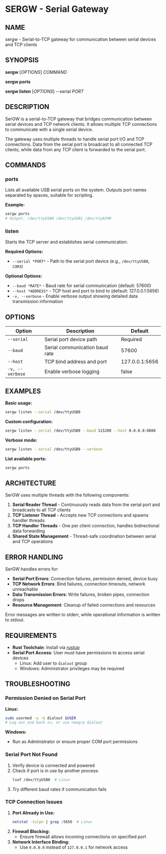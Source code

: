# SERGW - Serial Gateway

## NAME

sergw - Serial-to-TCP gateway for communication between serial devices and TCP clients

## SYNOPSIS

**sergw** [*OPTIONS*] _COMMAND_

**sergw ports**

**sergw listen** [*OPTIONS*] --serial _PORT_

## DESCRIPTION

SerGW is a serial-to-TCP gateway that bridges communication between serial devices and TCP network clients. It allows multiple TCP connections to communicate with a single serial device.

The gateway uses multiple threads to handle serial port I/O and TCP connections. Data from the serial port is broadcast to all connected TCP clients, while data from any TCP client is forwarded to the serial port.

## COMMANDS

### ports

Lists all available USB serial ports on the system. Outputs port names separated by spaces, suitable for scripting.

**Example:**

```bash
sergw ports
# Output: /dev/ttyUSB0 /dev/ttyUSB1 /dev/ttyACM0
```

### listen

Starts the TCP server and establishes serial communication.

**Required Options:**

- `--serial *PORT*` - Path to the serial port device (e.g., `/dev/ttyUSB0`, `COM3`)

**Optional Options:**

- `--baud *RATE*` - Baud rate for serial communication (default: 57600)
- `--host *ADDRESS*` - TCP host and port to bind to (default: 127.0.0.1:5656)
- `-v, --verbose` - Enable verbose output showing detailed data transmission information

## OPTIONS

| Option          | Description                    | Default        |
| --------------- | ------------------------------ | -------------- |
| `--serial`      | Serial port device path        | Required       |
| `--baud`        | Serial communication baud rate | 57600          |
| `--host`        | TCP bind address and port      | 127.0.0.1:5656 |
| `-v, --verbose` | Enable verbose logging         | false          |

## EXAMPLES

**Basic usage:**

```bash
sergw listen --serial /dev/ttyUSB0
```

**Custom configuration:**

```bash
sergw listen --serial /dev/ttyUSB0 --baud 115200 --host 0.0.0.0:8080
```

**Verbose mode:**

```bash
sergw listen --serial /dev/ttyUSB0 --verbose
```

**List available ports:**

```bash
sergw ports
```

## ARCHITECTURE

SerGW uses multiple threads with the following components:

1. **Serial Reader Thread** - Continuously reads data from the serial port and broadcasts to all TCP clients
2. **TCP Listener Thread** - Accepts new TCP connections and spawns handler threads
3. **TCP Handler Threads** - One per client connection, handles bidirectional data forwarding
4. **Shared State Management** - Thread-safe coordination between serial and TCP operations

## ERROR HANDLING

SerGW handles errors for:

- **Serial Port Errors**: Connection failures, permission denied, device busy
- **TCP Network Errors**: Bind failures, connection timeouts, network unreachable
- **Data Transmission Errors**: Write failures, broken pipes, connection drops
- **Resource Management**: Cleanup of failed connections and resources

Error messages are written to stderr, while operational information is written to stdout.

## REQUIREMENTS

- **Rust Toolchain**: Install via [rustup](https://rustup.rs/)
- **Serial Port Access**: User must have permissions to access serial devices
  - Linux: Add user to `dialout` group
  - Windows: Administrator privileges may be required

## TROUBLESHOOTING

### Permission Denied on Serial Port

**Linux:**

```bash
sudo usermod -a -G dialout $USER
# Log out and back in, or use newgrp dialout
```

**Windows:**

- Run as Administrator or ensure proper COM port permissions

### Serial Port Not Found

1. Verify device is connected and powered
2. Check if port is in use by another process:
   ```bash
   lsof /dev/ttyUSB0  # Linux
   ```
3. Try different baud rates if communication fails

### TCP Connection Issues

1. **Port Already in Use:**
   ```bash
   netstat -tulpn | grep :5656  # Linux
   ```
2. **Firewall Blocking:**
   - Ensure firewall allows incoming connections on specified port
3. **Network Interface Binding:**
   - Use `0.0.0.0` instead of `127.0.0.1` for network access
